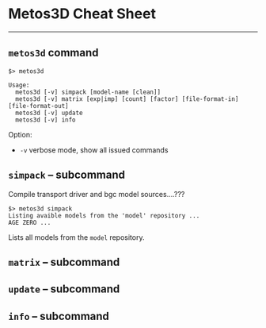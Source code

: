 # Metos3D Cheat Sheet
---
## `metos3d` command

```
$> metos3d

Usage:
  metos3d [-v] simpack [model-name [clean]]
  metos3d [-v] matrix [exp|imp] [count] [factor] [file-format-in] [file-format-out]
  metos3d [-v] update
  metos3d [-v] info
```
Option:

- `-v` verbose mode, show all issued commands

## `simpack` – subcommand
Compile transport driver and bgc model sources....???

```
$> metos3d simpack
Listing avaible models from the 'model' repository ...
AGE ZERO ...
```
Lists all models from the `model` repository.

## `matrix` – subcommand
## `update` – subcommand
## `info` – subcommand


